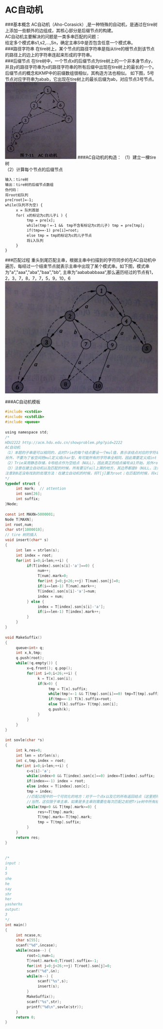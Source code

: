 AC自动机
============================
###基本概念
AC自动机（Aho-Corasick）,是一种特殊的自动机，是通过在tire树上添加一些额外的边组成，其核心部分是后缀节点的构建。<br/>
AC自动机主要解决的问题是一类多串匹配的问题：<br/>
给定多个模式串s1,s2,...,Sn，确定主串S中是否包含任意一个模式串。<br/>
###路径字符串
在tire树上，某个节点的路径字符串是指从tire的根节点到该节点的路径上的边上的字符串连起来形成的字符串。<br/>
###后缀节点
在tire树中，一个节点x的后缀节点为tire树上的一个非本身节点y，并且y的路径字符串为x的路径字符串的所有后缀中出现在tire树上的最长的一个。后缀节点的概念和KMP中的前缀数组很相似，其构造方法也相似。
如下图，5号节点对应字符串为abab，它出现在tire树上的最长后缀为ab，对应节点3号节点。<br/>
![ac1](https://github.com/cslilong/Algorithm/blob/master/%E5%AD%97%E7%AC%A6%E4%B8%B2/ac1.png)
###AC自动机的构造：
（1）建立一棵tire树<br/>
（2）计算每个节点的后缀节点<br/>
```
输入：tire树
输出：tire树的后缀节点数组
伪代码：
将root如队列
pre[root]=-1;
while(队列不为空) {
     x = 队列首部
     for( x的标记为c的儿子i ) {
          tmp = pre[x];
          while(tmp！=-1 &&　tmp不含有标记为c的儿子) tmp = pre[tmp];
          if(tmp==-1) pre[i]=root;
          else tmp = tmp的标记为c的儿子节点
          将i入队列     
     }
}
```
###匹配过程
重头到尾匹配主串，根据主串中扫描到的字符同步的在AC自动机中遍历，每经过一个结束节点就表示主串中出现了某个模式串。如下图，模式串为"a","aaa","aba","baa","bb", 主串为”aabababbaaa“,那么遍历经过的节点有1，2，3，7，8，7，7，5，9，10，6
![ac2](https://github.com/cslilong/Algorithm/blob/master/%E5%AD%97%E7%AC%A6%E4%B8%B2/ac2.png)

###AC自动机模板
```C
#include <cstdio>
#include <cstdlib>
#include <queue>

using namespace std;
/*
HDU2222 http://acm.hdu.edu.cn/showproblem.php?pid=2222
AC自动机
（1）本题的子串是可以相同的，此时Trie的每个结点要设一个mul值，表示该结点对应的字符串在所有子串中重复的次数，
另外，不要为了省空间把mul定义成char型，有可能所有的字符串全相同，因此需要定义成int（事实证明不会爆空间），这是本沙茶被折磨了这么久的主要原因；
（2）Trie采用静态存储，0号结点作为空结点（NULL），因此真正的结点编号从1开始，另外root一般都是1号结点；
（3）注意在建立自动机以及匹配的时候，所有要沿fail上溯的地方，其边界都是0（NULL，注意不是root）或者找到一个有对应子结点的结点。
注意到0还没有找到的处理方法：在建立自动机的时候，将T[j]置为root；在匹配的时候，将x置为root；
*/
typedef struct {
     int mark;  // attention
     int son[26];
     int suffix;
}Node;

const int MAXN=5000001;
Node T[MAXN];
int root,num;
char str[1000010];
// tire 树的插入
void insert(char* s)
{
     int len = strlen(s);
     int index = root;
     for(int i=0;i<len;++i) {
          if(T[index].son[s[i]-'a']==0) {
               num++;
               T[num].mark=0;
               for(int j=0;j<26;++j) T[num].son[j]=0;
               if(i==len-1) T[num].mark++;
               T[index].son[s[i]-'a']=num;
               index = num;
          } else {
               index = T[index].son[s[i]-'a'];
               if(i==len-1) T[index].mark++;
          }
     }    
}

void MakeSuffix()
{
     queue<int> q;
     int x,k,tmp;
     q.push(root);
     while(!q.empty()) {
          x=q.front(); q.pop();
          for(int i=0;i<26;++i) {
               k = T[x].son[i];
               if(k>0) {
                    tmp = T[x].suffix;
                    while(tmp!=-1 && T[tmp].son[i]==0) tmp=T[tmp].suffix;
                    if(tmp==-1) T[k].suffix=root;
                    else T[k].suffix= T[tmp].son[i];
                    q.push(k);
               }
          }
     }
}

int sovle(char *s)
{
     int k,res=0;
     int len = strlen(s);
     int c,tmp,index = root;
     for(int i=0;i<len;++i) {
          c=s[i]-'a';
          while(index>0 && T[index].son[c]==0) index=T[index].suffix;
          if(index==-1) index = root;
          else index = T[index].son[c];
          tmp = index;
          //匹配过程中的一个可优化的地方：对于一个点x以及它的所有返回结点（这里把所有沿着x的失败指针不断上溯直到root路径上的结点都称为返回结点），由于不可重复计数，可以将它们的mul值置为原来mul值的相反数（-mul），而不是0，表示该结点已经统计过。这样在下一次y的上溯过程中一旦发现一个mul值为负的点就不用继续上溯了，因为上面的点一定也已经统计过了。
          //当然，这仅限于单主串，如果是多主串则需要在每次匹配之前把Trie树中所有结点的mul值（如果是负数的的话）全部重新取反。为了节省时间，可以在匹配过程中把所有统计过的（mul值改为负数的）结点全部放进一个辅助的队列里，然后取反时只要处理队列中的结点就行了。
          while(tmp>0 && T[tmp].mark>=0) {
               res+=T[tmp].mark;
               T[tmp].mark=-T[tmp].mark;
               tmp = T[tmp].suffix;
          }
     }
     return res;
}


/*
input :
1
5
she
he
say
shr
her
yasherhs
output:
3
*/
int main()
{
     int ncase,n;
     char s[55];
     scanf("%d",&ncase);
     while(ncase--) {
          root=1;num=1;
          T[root].mark=0;T[root].suffix=-1;
          for(int j=0;j<26;++j) T[root].son[j]=0;
          scanf("%d",&n);
          while(n--) {
               scanf("%s",s);
               insert(s);
          }
          MakeSuffix();
          scanf("%s",str);
          printf("%d\n",sovle(str));
     }
     return 0;
}
````
